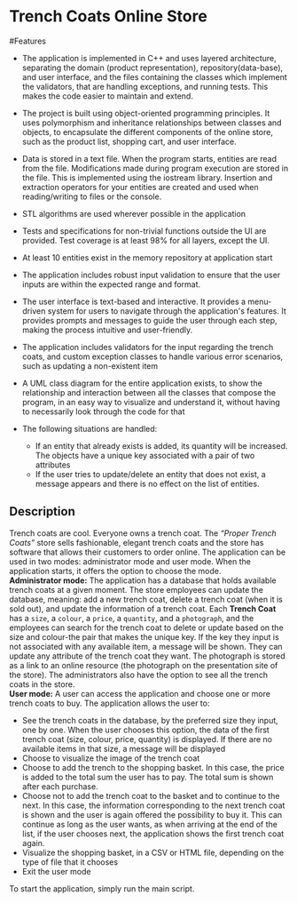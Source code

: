 ﻿# Trench Coats Online Store 

#Features

- The application is implemented in C++ and uses layered architecture, separating the domain (product representation), repository(data-base), and user interface, and the files containing the classes which implement the validators, that are handling exceptions, and running tests. This makes the code easier to maintain and extend.

- The project is built using object-oriented programming principles. It uses polymorphism and inheritance relationships between classes and objects, to encapsulate the different components of the online store, such as the product list, shopping cart, and user interface.

- Data is stored in a text file. When the program starts, entities are read from the file. Modifications made during program execution are stored in the file. This is implemented using the iostream library. Insertion and extraction operators for your entities are created and used when reading/writing to files or the console.

- STL algorithms are used wherever possible in the application

- Tests and specifications for non-trivial functions outside the UI are provided. Test coverage is at least 98% for all layers, except the UI.

- At least 10 entities exist in the memory repository at application start

- The application includes robust input validation to ensure that the user inputs are within the expected range and format.

- The user interface is text-based and interactive. It provides a menu-driven system for users to navigate through the application's features. It provides prompts and messages to guide the user through each step, making the process intuitive and user-friendly.

- The application includes validators for the input regarding the trench coats, and custom exception classes to handle various error scenarios, such as updating a non-existent item

- A UML class diagram for the entire application exists, to show the relationship and interaction between all the classes that compose the program, in an easy way to visualize and understand it, without having to necessarily look through the code for that

- The following situations are handled:
    - If an entity that already exists is added, its quantity will be increased. The objects have a unique key associated with a pair of two attributes
    - If the user tries to update/delete an entity that does not exist, a message appears and there is no effect on the list of entities.

## Description
Trench coats are cool. Everyone owns a trench coat. The *“Proper Trench Coats”* store sells fashionable, elegant trench coats and the store has software that allows their customers to order online. The application can be used in two modes: administrator mode and user mode. When the application starts, it offers the option to choose the mode.\
**Administrator mode:** The application has a database that holds available trench coats at a given moment. The store employees can update the database, meaning: add a new trench coat, delete a trench coat (when it is sold out), and update the information of a trench coat. Each **Trench Coat** has a `size`, a `colour`, a `price`, a `quantity`, and a `photograph`, and the employees can search for the trench coat to delete or update based on the size and colour-the pair that makes the unique key. If the key they input is not associated with any available item, a message will be shown. They can update any attribute of the trench coat they want. The photograph is stored as a link to an online resource (the photograph on the presentation site of the store). The administrators also have the option to see all the trench coats in the store.\
**User mode:** A user can access the application and choose one or more trench coats to buy. The application allows the user to:
- See the trench coats in the database, by the preferred size they input, one by one. When the user chooses this option, the data of the first trench coat (size, colour, price, quantity) is displayed. If there are no available items in that size, a message will be displayed
- Choose to visualize the image of the trench coat
- Choose to add the trench to the shopping basket. In this case, the price is added to the total sum the user has to pay. The total sum is shown after each purchase.
- Choose not to add the trench coat to the basket and to continue to the next. In this case, the information corresponding to the next trench coat is shown and the user is again offered the possibility to buy it. This can continue as long as the user wants, as when arriving at the end of the list, if the user chooses next, the application shows the first trench coat again.
- Visualize the shopping basket, in a CSV or HTML file, depending on the type of file that it chooses
- Exit the user mode

To start the application, simply run the main script.
